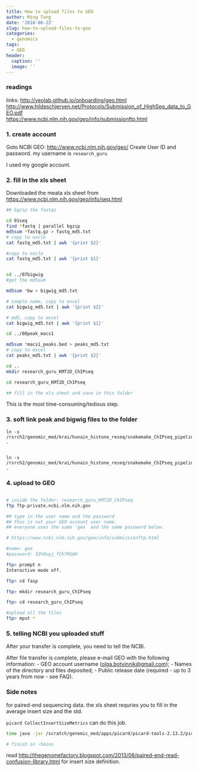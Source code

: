```yaml
---
title: How to upload files to GEO
author: Ming Tang
date: '2018-06-22'
slug: how-to-upload-files-to-geo
categories:
  - genomics
tags:
  - GEO
header:
  caption: ''
  image: ''
---
```


### readings 

links: 
http://yeolab.github.io/onboarding/geo.html  
http://www.hildeschjerven.net/Protocols/Submission_of_HighSeq_data_to_GEO.pdf  
https://www.ncbi.nlm.nih.gov/geo/info/submissionftp.html  


### 1. create account

Goto NCBI GEO: http://www.ncbi.nlm.nih.gov/geo/
Create User ID and password. my username is `research_guru`

I used my google account.

### 2. fill in the xls sheet 

Downloaded the meata xls sheet from https://www.ncbi.nlm.nih.gov/geo/info/seq.html  

```bash
## bgzip the fastqs

cd 01seq
find *fastq | parallel bgzip
md5sum *fastq.gz > fastq_md5.txt 
# copy to excle
cat fastq_md5.txt | awk '{print $2}'

#copy to excle
cat fastq_md5.txt | awk '{print $1}'


cd ../07bigwig
#get the md5sum

md5sum *bw > bigwig_md5.txt

# sample name, copy to excel
cat bigwig_md5.txt | awk '{print $2}'

# md5, copy to excel
cat bigwig_md5.txt | awk '{print $1}'

cd ../08peak_macs1

md5sum *macs1_peaks.bed > peaks_md5.txt
# copy to excel
cat peaks_md5.txt | awk '{print $2}'

cd ..
mkdir research_guru_KMT2D_ChIPseq

cd research_guru_KMT2D_ChIPseq

## fill in the xls sheet and save in this folder
```

This is the most time-consuming/tedious step.

### 3. soft link peak and bigwig files to the folder
```
ln -s /rsrch2/genomic_med/krai/hunain_histone_reseq/snakemake_ChIPseq_pipeline_downsample/07bigwig/*bw .


ln -s /rsrch2/genomic_med/krai/hunain_histone_reseq/snakemake_ChIPseq_pipeline_downsample/08peak_macs1/*macs1_peaks.bed .
```

### 4. upload to GEO

```bash

# inside the folder: research_guru_KMT2D_ChIPseq
ftp ftp-private.ncbi.nlm.nih.gov

## type in the user name and the password
## this is not your GEO account user name.
## everyone uses the same `geo` and the same password below.

# https://www.ncbi.nlm.nih.gov/geo/info/submissionftp.html

#name: geo
#password: 33%9uyj_fCh?M16H

ftp> prompt n
Interactive mode off.

ftp> cd fasp

ftp> mkdir research_guru_ChIPseq

ftp> cd research_guru_ChIPseq

#upload all the files
ftp> mput *
```

### 5. telling NCBI you uploaded stuff
After your transfer is complete, you need to tell the NCBI.

After file transfer is complete, please e-mail GEO with the following information: - GEO account username (olga.botvinnik@gmail.com); - Names of the directory and files deposited; - Public release date (required - up to 3 years from now - see FAQ).

### Side notes
for paired-end sequencing data. the xls sheet requries you to fill in the average insert size and the std.

`picard CollectInsertSizeMetrics` can do this job. 

```bash
time java -jar /scratch/genomic_med/apps/picard/picard-tools-2.13.2/picard.jar CollectInsertSizeMetrics I=4-Mll4-RasG12D-1646-2-cd45_S40_L006.sorted.bam  H=4-Mll4-RasG12D-1646-2-cd45_S40_L006_insert.pdf  O=4-Mll4-RasG12D-1646-2-cd45_S40_L006_insert.txt

# finish in ~5mins
```

read http://thegenomefactory.blogspot.com/2013/08/paired-end-read-confusion-library.html for insert size definition.